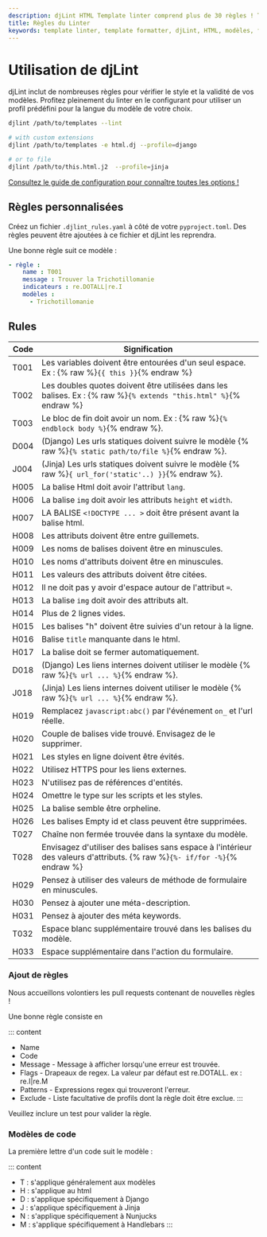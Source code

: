 ```yaml
---
description: djLint HTML Template linter comprend plus de 30 règles ! Trouvez les définitions ici. Vous pouvez facilement l'étendre en incluant des règles personnalisées !
title: Règles du Linter
keywords: template linter, template formatter, djLint, HTML, modèles, formatter, linter, règles
---
```


# Utilisation de djLint

djLint inclut de nombreuses règles pour vérifier le style et la validité de vos modèles. Profitez pleinement du linter en le configurant pour utiliser un profil prédéfini pour la langue du modèle de votre choix.


```bash
djlint /path/to/templates --lint

# with custom extensions
djlint /path/to/templates -e html.dj --profile=django

# or to file
djlint /path/to/this.html.j2  --profile=jinja
```

<div class="box notification is-info is-light">
    <span class="icon is-large"><i class="fas fa-2x fa-arrow-circle-right"></i></span><div class="my-auto ml-3 is-inline-block"><a href="/fr/docs/configuration/">Consultez le guide de configuration pour connaître toutes les options !</a></div>
</div>


## Règles personnalisées

Créez un fichier `.djlint_rules.yaml` à côté de votre `pyproject.toml`. Des règles peuvent être ajoutées à ce fichier et djLint les reprendra.

Une bonne règle suit ce modèle :

```yaml
- règle :
    name : T001
    message : Trouver la Trichotillomanie
    indicateurs : re.DOTALL|re.I
    modèles :
      - Trichotillomanie
```

## Rules

| Code | Signification                                                                                                             |
| ---- | ------------------------------------------------------------------------------------------------------------------------- |
| T001 | Les variables doivent être entourées d'un seul espace. Ex : {% raw %}`{{ this }}`{% endraw %}                             |
| T002 | Les doubles quotes doivent être utilisées dans les balises. Ex : {% raw %}`{% extends "this.html" %}`{% endraw %}         |
| T003 | Le bloc de fin doit avoir un nom. Ex : {% raw %}`{% endblock body %}`{% endraw %}.                                        |
| D004 | (Django) Les urls statiques doivent suivre le modèle {% raw %}`{% static path/to/file %}`{% endraw %}.                    |
| J004 | (Jinja) Les urls statiques doivent suivre le modèle {% raw %}`{ url_for('static'..) }}`{% endraw %}.                      |
| H005 | La balise Html doit avoir l'attribut `lang`.                                                                              |
| H006 | La balise `img` doit avoir les attributs `height` et `width`.                                                             |
| H007 | LA BALISE `<!DOCTYPE ... >` doit être présent avant la balise html.                                                       |
| H008 | Les attributs doivent être entre guillemets.                                                                              |
| H009 | Les noms de balises doivent être en minuscules.                                                                           |
| H010 | Les noms d'attributs doivent être en minuscules.                                                                          |
| H011 | Les valeurs des attributs doivent être citées.                                                                            |
| H012 | Il ne doit pas y avoir d'espace autour de l'attribut `=`.                                                                 |
| H013 | La balise `img` doit avoir des attributs alt.                                                                             |
| H014 | Plus de 2 lignes vides.                                                                                                   |
| H015 | Les balises "h" doivent être suivies d'un retour à la ligne.                                                              |
| H016 | Balise `title` manquante dans le html.                                                                                    |
| H017 | La balise doit se fermer automatiquement.                                                                                 |
| D018 | (Django) Les liens internes doivent utiliser le modèle {% raw %}`{% url ... %}`{% endraw %}.                              |
| J018 | (Jinja) Les liens internes doivent utiliser le modèle {% raw %}`{% url ... %}`{% endraw %}.                               |
| H019 | Remplacez `javascript:abc()` par l'événement `on_` et l'url réelle.                                                       |
| H020 | Couple de balises vide trouvé. Envisagez de le supprimer.                                                                 |
| H021 | Les styles en ligne doivent être évités.                                                                                  |
| H022 | Utilisez HTTPS pour les liens externes.                                                                                   |
| H023 | N'utilisez pas de références d'entités.                                                                                   |
| H024 | Omettre le type sur les scripts et les styles.                                                                            |
| H025 | La balise semble être orpheline.                                                                                          |
| H026 | Les balises Empty id et class peuvent être supprimées.                                                                    |
| T027 | Chaîne non fermée trouvée dans la syntaxe du modèle.                                                                      |
| T028 | Envisagez d'utiliser des balises sans espace à l'intérieur des valeurs d'attributs. {% raw %}`{%- if/for -%}`{% endraw %} |
| H029 | Pensez à utiliser des valeurs de méthode de formulaire en minuscules.                                                     |
| H030 | Pensez à ajouter une méta-description.                                                                                    |
| H031 | Pensez à ajouter des méta keywords.                                                                                       |
| T032 | Espace blanc supplémentaire trouvé dans les balises du modèle.                                                            |
| H033 | Espace supplémentaire dans l'action du formulaire.                                                                        |


### Ajout de règles

Nous accueillons volontiers les pull requests contenant de nouvelles règles !

Une bonne règle consiste en

::: content

- Name
- Code
- Message - Message à afficher lorsqu'une erreur est trouvée.
- Flags - Drapeaux de regex. La valeur par défaut est re.DOTALL. ex : re.I|re.M
- Patterns - Expressions regex qui trouveront l'erreur.
- Exclude - Liste facultative de profils dont la règle doit être exclue.
  :::

Veuillez inclure un test pour valider la règle.

### Modèles de code

La première lettre d'un code suit le modèle :

::: content

- T : s'applique généralement aux modèles
- H : s'applique au html
- D : s'applique spécifiquement à Django
- J : s'applique spécifiquement à Jinja
- N : s'applique spécifiquement à Nunjucks
- M : s'applique spécifiquement à Handlebars
  :::
